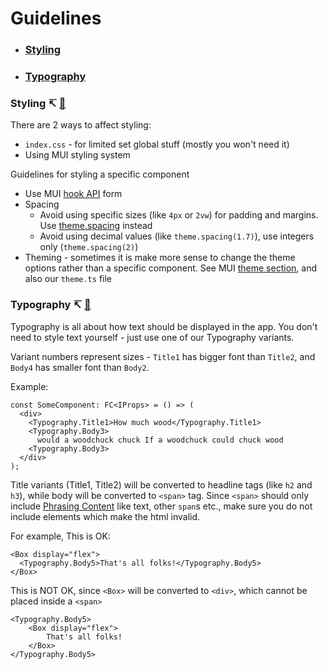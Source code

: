 # Guidelines<a id="guidelines"></a>

- ### [Styling](#styling)
- ### [Typography](#typography)

### Styling ↸ <a id="styling"></a> [🔼](#guidelines)
There are 2 ways to affect styling:
* `index.css` - for limited set global stuff (mostly you won't need it)
* Using MUI styling system

Guidelines for styling a specific component
* Use MUI [hook API](https://mui.com/styles/basics/#hook-api) form
* Spacing
  - Avoid using specific sizes (like `4px` or `2vw`) for padding and margins. Use [theme.spacing](https://mui.com/customization/spacing/) instead
  - Avoid using decimal values (like `theme.spacing(1.7)`), use integers only (`theme.spacing(2)`)
* Theming - sometimes it is make more sense to change the theme options rather than a specific component. See MUI [theme section](https://mui.com/customization/theming/), and also our `theme.ts` file 

### Typography ↸ <a id="typography"></a> [🔼](#guidelines)

Typography is all about how text should be displayed in the app.
You don't need to style text yourself - just use one of our Typography variants.

Variant numbers represent sizes - `Title1` has bigger font than `Title2`, and `Body4` has smaller font than `Body2`.

Example:

```
const SomeComponent: FC<IProps> = () => (
  <div>
    <Typography.Title1>How much wood</Typography.Title1>
    <Typography.Body3>
      would a woodchuck chuck If a woodchuck could chuck wood
    <Typography.Body3>
  </div>
);
```

Title variants (Title1, Title2) will be converted to headline tags (like `h2` and `h3`),
while body will be converted to `<span>` tag. Since `<span>` should only include [Phrasing Content](https://developer.mozilla.org/en-US/docs/Web/Guide/HTML/Content_categories#Phrasing_content) like text, other `span`s etc., make sure you do not include elements which make the html invalid.

For example, This is OK:

```
<Box display="flex">
  <Typography.Body5>That's all folks!</Typography.Body5>
</Box>
```

This is NOT OK, since `<Box>` will be converted to `<div>`, which cannot be placed inside a `<span>`

```
<Typography.Body5>
	<Box display="flex">
		That's all folks!
	</Box>
</Typography.Body5>
```
